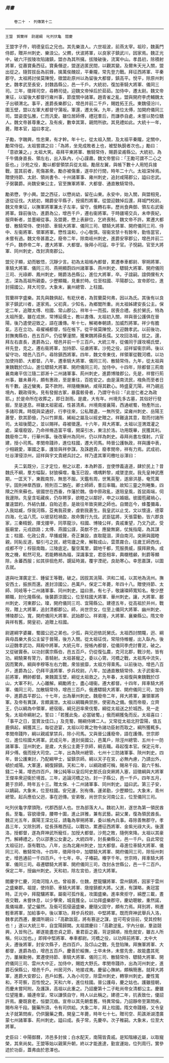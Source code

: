 

##### 周書
　　`卷二十 ‧ 列傳第十二`

* * *

`王盟　賀蘭祥　尉遲綱　叱列伏龜　閻慶`

王盟字子仵，明德皇后之兄也。其先樂浪人。六世祖波，前燕太宰。祖珍，魏黃門侍郎，贈并州刺史、樂浪公。父羆，伏波將軍，以良家子鎮武川，因家焉。魏正光中，破六汗拔陵攻陷諸鎮，盟亦為其所擁。拔陵破後，流寓中山。孝昌初，除積射將軍，從蕭寶夤西征。寶夤僭逆，盟遂逃匿民間，以觀其變。及爾朱天光入關，盟出從之。隨賀拔岳為前鋒，擒萬俟醜奴，平秦隴，常先登力戰。拜征西將軍、平秦郡守。太祖將討侯莫陳悅，徵盟赴原州以為留後大都督，鎮高平。悅平，除原州刺史。魏孝武至長安，封魏昌縣公，邑一千戶。大統初，復加車騎大將軍、儀同三司。三年，徵拜司空，尋轉司徒。迎魏文帝悼后於茹茹。加侍中，遷太尉。魏文帝東征，以留後大都督行雍州事，節度關中諸軍。趙青雀之亂，盟與開府李虎輔魏太子出頓渭北。事平，進爵長樂郡公，增邑并前二千戶，賜姓拓王氏。東魏侵汾川，圍玉壁，盟以左軍大都督守蒲坂。軍還，遷太保。九年，進位太傅，加開府儀同三司。盟姿度弘雅，仁而汎愛。雖位居師傅，禮冠羣后，而謙恭自處，未嘗以勢位驕人。魏文帝甚尊重之。及有疾，數幸其第，親問所欲。其見禮如此。大統十一年，薨，贈本官，謚曰孝定。

子勵，字醜興，性忠果，有才幹。年十七，從太祖入關，及太祖平秦隴，定關中，勵常侍從。太祖嘗謂之曰：「為將，坐見成敗者上也，被堅執銳者次也。」勵曰：「意欲兼之。」太祖大笑。尋拜平東將軍、散騎常侍，賜爵梁甫縣公。大統初，為千牛備身直長、領左右，出入臥內，小心謹肅。魏文帝嘗曰：「王勵可謂不二心之臣也。」沙苑之役，勵以都督領禁兵從太祖。勵居左翼，與帳下數十人用短兵接戰，當其前者，死傷甚衆。勵亦被傷重，遂卒於行間，時年二十六。太祖深悼焉。贈使持節、太尉、領尚書令、十州諸軍事、雍州刺史，追封咸陽郡公，謚曰忠武。子弼襲爵。尚魏安樂公主，官至撫軍將軍、大都督、通直散騎常侍。

勵弟懋，字小興。盟之西征，以懋尚幼，留在山東。永安中，始入關，與盟相見，遂從征伐。大統初，賜爵安平縣子，授揚烈將軍。從盟迎魏悼后還，拜城門校尉。魏文帝東征，以撫軍將軍兼太子左率，留守。俄轉右率。歷尚食典御、領左右武衞將軍。錄前後功，進爵為公，增邑千戶，遷右衞將軍。于時疆場交兵，未申喪紀，服齊斬者，並墨縗從事。及盟薨，懋上表辭位，乞終喪制。魏文帝不許。累遷大都督、散騎常侍、使持節、車騎大將軍、儀同三司、驃騎大將軍、開府儀同三司、侍中、左衞將軍、領軍將軍。懋性溫和，小心敬慎。宿衞宮禁十有餘年，勤恪當官，未嘗有過。魏文帝甚嘉之。廢帝二年，除南岐州刺史，進爵安寧郡公，增邑并前二千戶。魏恭帝二年，遷大將軍、大都督。後拜小司寇。卒于官。子悅嗣。官至大將軍、同州刺史，改封濟南郡公。

盟兄子顯，幼而敏悟，沉靜少言。初為太祖帳內都督，累遷奉車都尉、寧朔將軍、車騎大將軍、儀同三司、燕朔顯蔚四州諸軍事、燕州刺史、驃騎大將軍、開府儀同三司、光祿卿、鳳州刺史，賜爵洛邑縣公，進位大將軍，卒。子誼嗣。誼倜儻有大志，深為高祖所親委。少歷顯職，見重於時。位至柱國、平陽郡公。宣帝即位，進封揚國公，拜大司空。大象末，襄州總管、上柱國。

賀蘭祥字盛樂。其先與魏俱起，有紇伏者，為賀蘭莫何弗，因以為氏。其後有以良家子鎮武川者，遂家焉。父初真，少知名，為鄉閭所重。尚太祖姊建安長公主。保定二年，追贈太傅、柱國、常山郡公。祥年十一而孤，居喪合禮。長於舅氏，特為太祖所愛。雖在戎旅，常博延儒士，教以書傳。太祖初入關，祥與晉公護俱在晉陽，後乃遣使迎致之，語在護傳。年十七，解褐奉朝請，加威烈將軍。祥少有膽氣，志在立功。尋擢補都督，恒在帳下。從平侯莫陳悅，又迎魏孝武。以前後功，封撫夷縣伯，邑五百戶。仍從擊潼關，獲東魏將薛長孺。又攻回洛城，拔之。還，拜左右直長，進爵為公，增邑并前一千三百戶。大統三年，從儀同于謹攻楊氏壁，祥先登，克之。遷右衞將軍，加持節、征虜將軍。沙苑之役，詔祥留衞京師。後以留守功，增邑八百戶。尋除鎮西將軍。四年，魏文帝東伐，祥領軍從戰河橋，以功加使持節、大都督。八年，遷車騎大將軍、儀同三司、散騎常侍。九年，從太祖與東魏戰於邙山，進位驃騎大將軍、開府儀同三司，加侍中。十四年，除都督三荊南襄南雍平信江隨二郢淅十二州諸軍事、荊州刺史，進爵博陵郡公。先是，祥嘗行荊州事，雖未朞月，頗有惠政，至是重往，百姓安之。由是漢南流民，襁負而至者日有千數。遠近蠻夷，莫不款附。祥隨機撫納，咸得其歡心。時盛夏亢陽，祥乃親巡境內，觀政得失。見有發掘古冢，暴露骸骨者，乃謂守令曰：「此豈仁者之為政耶。」於是命所在收葬之，即日澍雨。是歲，大有年。州境先多古墓，其俗好行發掘，至是遂息。祥雖太祖密戚，性甚清素。州境南接襄陽，西通岷蜀，物產所出，多諸珍異。時既與梁通好，行李往來，公私贈遺，一無所受。梁雍州刺史、岳陽王蕭詧，欽其節儉，乃以竹屏風、絺綌之屬及以經史贈之。祥難違其意，取而付諸所司。太祖後聞之，並以賜祥。尋被徵還。十六年，拜大將軍。太祖以涇渭溉灌之處，渠堰廢毀，乃命祥脩造富平堰，開渠引水，東注於洛。功用既畢，民獲其利。魏廢帝二年，行華州事。後改華州為同州，仍以祥為刺史。尋拜尚書左僕射。六官建，授小司馬。孝閔帝踐祚，進位柱國，遷大司馬。時晉公護執政，祥與護中表，少相親愛，軍國之事，護皆與祥參謀。及誅趙貴，廢孝閔帝，祥有力焉。武成初，吐谷渾侵涼州，詔祥與宇文貴總兵討之。祥乃遣其軍司檄吐谷渾曰：

　　夫二氣既分，三才定位，樹之以君，本為黔首，豈使悖義違道，肆於民上？昔魏氏不綱，羣方幅裂，豺狼橫噬，龜玉已毀，喁喁黔黎，咸墜塗炭。我先皇神武應期，一匡天下，東戡南剪，無思不服。天鑑有周，世篤英聖，遂廓洪基，奄荒萬宇。固則神臯西嶽，險則百二猶在。卿士師師，羣后率職。故知三靈之所睠集，四隩之所來蘇也。彼國世在西垂，作藩於魏。值中原政亂，遂阻皇風，首鼠兩端，伺我邊隙。先皇含垢藏疾，仍存聘享，欲睦之以鄰好，申之以婚姻。彼國苞藏禍心，屢違盟約，外結仇讎，自貽近患，是故往年致突厥之師也。自爾迄今，蜂蠆彌毒，入我姑臧，俘我河縣，芟夷我菽麥，虔劉我蒼生。我皇武以止戈，文以懷遠，德覃四海，化溢八荒。以彼惡稔禍盈，故命龔行九伐。武臣猛將，天張雷動，皆六郡良家，三秦精銳，揮戈擐甲，同萃龍沙。柱國、博陵公祥，貴戚重望，乃文乃武，受脤廟堂，元戎啟路；太傅、燕國公謹，英猷不世，應變無窮，仗旄指麾，為其謀主；柱國、化政公貴，早播威聲，奇正兼設，直取龍涸，濟自南河。突厥與國睦親，同恥反道，驅引弓之民，總穹廬之衆，解鞍成山，雲蒸霧合。往歲王師西伐，成都不守；桴鼓南臨，江陵底定。鑿空萬里，闢地千都，荒服畏威，膜拜厥角。成敗之機，較然可見。若能轉禍為福，深識事宜，君臣相率，輿櫬稽顙，則爵等顯除，永蕃西服；如其徘徊危邦，覬延時漏，覆宇湮祀，良助寒心。幸思嘉謀，以圖去就。

遂與吐渾廣定王、鍾留王等戰，破之。因拔其洮陽、洪和二城，以其地為洮州。撫安西土，振旅而還。進封涼國公，邑萬戶。保定二年薨，年四十八。贈使持節、太師、同岐等十二州諸軍事、同州刺史。謚曰景。有七子，敬讓璨師寬知名。敬少歷顯職，封化隆縣侯。後襲爵涼國公，位至柱國大將軍、華州刺史。讓，大將軍、鄜州刺史、河東郡公。璨，開府儀同三司、宜陽縣公。建德五年，從高祖於并州，戰歿，贈上大將軍，追封清都郡公。師，尚世宗女，位至上儀同大將軍、幽州刺史、博陵郡公。寬，開府儀同大將軍、武始郡公。祥弟隆，大將軍、襄樂縣公。隋文帝與祥有舊，開皇初，追贈上柱國。

尉遲綱字婆羅，蜀國公迥之弟也。少孤，與兄迥依託舅氏。太祖西討關隴，迥、綱與母昌樂大長公主留于晉陽，後方入關。從太祖征伐，常陪侍帷幄，出入臥內。後以迎魏孝武功，拜殿中將軍。大統元年，授帳內都督，從儀同李虎討曹泥，破之。又從破竇泰。以功封廣宗縣伯，邑五百戶。仍從復弘農，克河北郡，戰沙苑，皆有功。綱驍果有膂力，善騎射。太祖甚寵之，委以心膂。河橋之戰，太祖馬中流矢，因而驚奔。綱與李穆等左右力戰，衆皆披靡，太祖方得乘馬。以前後功，增邑八百戶，進爵為公，仍拜平遠將軍、步兵校尉。八年，加通直散騎常侍、太子武衞率、前將軍，轉帥都督。東魏圍玉壁，綱從太祖救之。九年春，太祖復與東魏戰於邙山，大軍不利，人心離解。綱勵將士，盡心翊衞。遷大都督。十四年，拜車騎大將軍、儀同三司，加散騎常侍，增邑三百戶。俄遷驃騎大將軍、開府儀同三司，加侍中，進爵昌平郡公。十七年，出為華州刺史。魏廢帝二年，拜大將軍，兼領軍將軍。及帝有異謀，言頗漏泄。太祖以綱職典禁旅，使密為之備。俄而帝廢，立齊王，仍以綱為中領軍，總宿衞。綱兄迥率衆伐蜀，綱從太祖送之於城西，見一走兔，太祖命綱射之。誓曰：「若獲此兔，必當破蜀。」俄而綱獲兔而反。太祖喜曰：「事平之日，當賞汝佳口。」及克蜀，賜綱侍婢二人。又常從太祖北狩雲陽，值五鹿俱起，綱獲其三。每從遊宴，太祖以珍異之物令諸功臣射而取之，綱所獲輒多。孝閔帝踐阼，綱以親戚掌禁兵，除小司馬。又與晉公護廢帝，語在護傳。世宗即位，進位柱國大將軍。武成元年，進封吳國公，邑萬戶，除涇州總管、五州十一防諸軍事、涇州刺史。是歲，大長公主薨于京師，綱去職。尋起復本官。保定元年，拜少傅。俄而授大司空。二年，出為陝州總管、七州十三防諸軍事、陝州刺史。四年，晉公護東討，乃配綱甲士，留鎮京師。綱以天子在宮，必無內慮，乃請出外，頓於咸陽。大軍還，綱復歸鎮。天和二年，以綱政績可稱，賜帛千段、穀六千斛、錢二十萬，增邑四百戶。陳公純等以皇后阿史那氏自突厥將入塞，詔徵綱與大將軍王傑率衆迎衞於境首。三年，追論河橋之功，封一子縣公，邑一千戶。四年五月，薨于京師，時年五十三。贈太保、十二州諸軍事、同州刺史。謚曰武。第三子安，以嫡嗣。大象末，位至柱國。安兄運，別有傳。運弟勤，少歷顯位。大象末，青州總管。起兵應伯父迥，事在迥傳。安弟敬，尚世宗女河南公主，位至儀同三司。

叱列伏龜字摩頭陁，代郡西部人也。世為部落大人。魏初入附，遂世為第一領民酋長。至龜，容貌瓌偉，腰帶十圍，進止詳雅，兼有武藝。嗣父業，復為領民酋長。魏正光五年，廣陽王深北征，請龜為寧朔將軍，委以帳內兵事。尋除善無郡守。孝昌三年，又除別將，從長孫稚西征。以戰功，累遷征西將軍、金紫光祿大夫。後還洛，授都督，遂為齊神武所寵任，加授大都督。沙苑之敗，隨例來降。太祖以其豪門，解縛禮之。仍以邵惠公女妻之。大統四年，封長樂縣公，邑一千戶。自此常從太祖征討，亟有戰功。八年，出為北雍州刺史，加大都督。尋進位車騎大將軍、儀同三司、散騎常侍。十四年，徵拜侍中，加驃騎大將軍、開府儀同三司，除恒州刺史，增邑通前一千四百戶。十七年，卒。子椿嗣。椿字千年。世宗時，拜車騎大將軍、儀同三司。尋遷驃騎大將軍、開府儀同三司，改封永世縣公，邑一千二百戶。保定二年，授幽州刺史。天和初，除左宮伯，進位大將軍。

閻慶字仁慶，河南河陰人也。曾祖善，仕魏，歷龍驤將軍、雲州鎮將，因家于雲州之盛樂郡。祖提，使持節、車騎大將軍、燉煌鎮都大將。父進，有謀略，勇冠當時。正光中，拜龍驤將軍。屬衞可孤作亂，攻圍盛樂。進率衆拒守，綿歷三載，晝夜交戰，未嘗休息，以少擊衆，城竟獲全。以功拜盛樂郡守。慶幼聰敏，重然諾，風儀端肅，望之儼然。及衞可孤侵逼盛樂，慶隨父固守，頗有力焉。拜別將，稍遷輕車將軍，加給事中。後以軍功，拜步兵校尉、中堅將軍。既而齊神武舉兵入洛，魏孝武西遷，慶謂所親曰：「高歡跋扈，將有篡逆之謀，豈可苟安目前，受其控制也！」遂以大統三年，自宜陽歸闕。太祖謂慶曰：「高歡逆亂，宇內分崩，羣盜競興，入皆徇己。卿遂能盡忠貞之節，重君臣之義，背逆歸順，捨危就安，雖古人所稱，何以加也。」即拜中堅將軍、奉車都尉。河橋之役，以功拜前將軍、太中大夫，遷後將軍，封安次縣子，邑四百戶。及邙山之戰，先登陷陳。拜撫軍將軍、大都督，進爵為伯，增邑五百戶。慶善於綏撫，士卒未休，未嘗先舍，故能盡其死力，屢展勳勞。累遷使持節、車騎大將軍、儀同三司、散騎常侍、驃騎大將軍、開府儀同三司、雲州大中正，加侍中，賜姓大野氏。孝閔帝踐祚，出為河州刺史，進爵石保縣公，增邑千戶。州居河外，地接戎夷。慶留心撫納，頗稱簡惠。就拜大將軍，進爵大安郡公，邑戶如舊。入為小司空，除雲州刺史，轉寧州刺史。慶性寬和，不苛察，百性悅之。天和六年，進位柱國。晉公護母，慶之姑也。護雖擅朝，而慶未嘗阿附。及護誅，高祖以此重之。乃詔慶第十二子毗尚帝女清都公主。慶雖位望隆重，婚連帝室，常以謙慎自守，時人以此稱之。建德二年，抗表致仕，優詔許焉。慶既衰老，恒嬰沉痼。宣帝以其先朝耆舊，特異常倫，乃詔靜帝至第問疾。賜布帛千段。醫藥所須，令有司供給。大象二年，拜上柱國。隋文帝踐極，又令皇太子就第問疾，仍供醫藥之費。開皇二年薨，時年七十七。贈司空、荊譙淅湖澧廣蒙七州諸軍事、荊州刺史。謚曰成。長子常，先慶卒。次子稚嗣。大象末，位至大將軍。

史臣曰：中陽御曆，沛邑多封侯；白水配天，南陽皆貴戚。是知階緣近屬，以取寵榮，其來尚矣。王盟等始以親黨升朝，終以才能進達，勤宣運始，位列周行。實參迹於功臣，蓋弗由於恩澤也。

* * *

